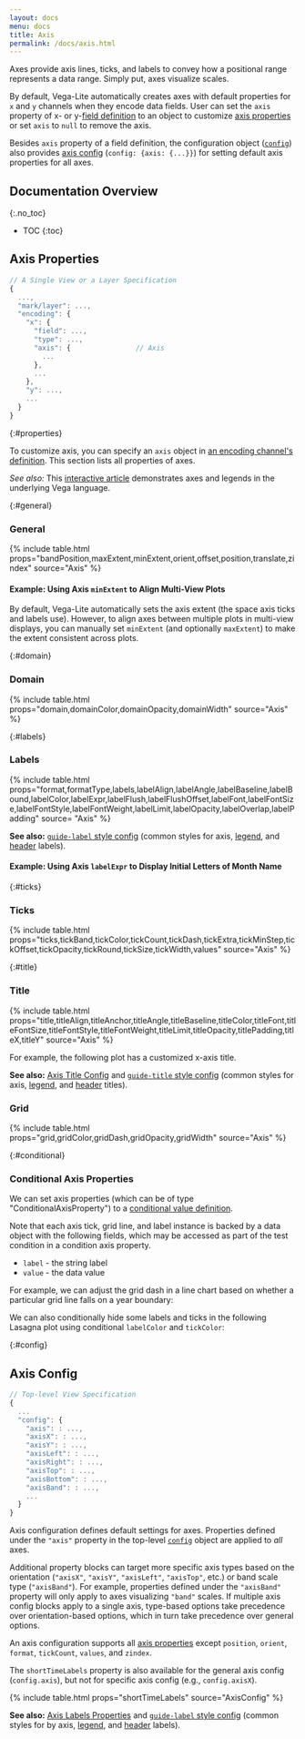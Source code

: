 ```yaml
---
layout: docs
menu: docs
title: Axis
permalink: /docs/axis.html
---
```


Axes provide axis lines, ticks, and labels to convey how a positional range represents a data range. Simply put, axes visualize scales.

By default, Vega-Lite automatically creates axes with default properties for `x` and `y` channels when they encode data fields. User can set the `axis` property of x- or y-[field definition](encoding.html#field) to an object to customize [axis properties](#axis-properties) or set `axis` to `null` to remove the axis.

Besides `axis` property of a field definition, the configuration object ([`config`](config.html)) also provides [axis config](#config) (`config: {axis: {...}}`) for setting default axis properties for all axes.

## Documentation Overview

{:.no_toc}

<!-- prettier-ignore -->
- TOC
{:toc}

## Axis Properties

```js
// A Single View or a Layer Specification
{
  ...,
  "mark/layer": ...,
  "encoding": {
    "x": {
      "field": ...,
      "type": ...,
      "axis": {                // Axis
        ...
      },
      ...
    },
    "y": ...,
    ...
  }
}
```

{:#properties}

To customize axis, you can specify an `axis` object in [an encoding channel's definition](encoding.html). This section lists all properties of axes.

_See also:_ This [interactive article](https://beta.observablehq.com/@jheer/a-guide-to-guides-axes-legends-in-vega) demonstrates axes and legends in the underlying Vega language.

{:#general}

### General

{% include table.html props="bandPosition,maxExtent,minExtent,orient,offset,position,translate,zindex" source="Axis" %}

#### Example: Using Axis `minExtent` to Align Multi-View Plots

By default, Vega-Lite automatically sets the axis extent (the space axis ticks and labels use). However, to align axes between multiple plots in multi-view displays, you can manually set `minExtent` (and optionally `maxExtent`) to make the extent consistent across plots.

<div class="vl-example" data-name="nested_concat_align"></div>

{:#domain}

### Domain

{% include table.html props="domain,domainColor,domainOpacity,domainWidth" source="Axis" %}

{:#labels}

### Labels

{% include table.html props="format,formatType,labels,labelAlign,labelAngle,labelBaseline,labelBound,labelColor,labelExpr,labelFlush,labelFlushOffset,labelFont,labelFontSize,labelFontStyle,labelFontWeight,labelLimit,labelOpacity,labelOverlap,labelPadding" source= "Axis" %}

**See also:** [`guide-label` style config](mark.html#style-config) (common styles for axis, [legend](legend.html), and [header](facet.html#header) labels).

#### Example: Using Axis `labelExpr` to Display Initial Letters of Month Name

<div class="vl-example" data-name="bar_month_temporal_initial"></div>

{:#ticks}

### Ticks

{% include table.html props="ticks,tickBand,tickColor,tickCount,tickDash,tickExtra,tickMinStep,tickOffset,tickOpacity,tickRound,tickSize,tickWidth,values" source="Axis" %}

{:#title}

### Title

{% include table.html props="title,titleAlign,titleAnchor,titleAngle,titleBaseline,titleColor,titleFont,titleFontSize,titleFontStyle,titleFontWeight,titleLimit,titleOpacity,titlePadding,titleX,titleY" source="Axis" %}

For example, the following plot has a customized x-axis title.

<div class="vl-example" data-name="bar_1d"></div>

**See also:** [Axis Title Config](#title-config) and [`guide-title` style config](mark.html#style-config) (common styles for axis, [legend](legend.html), and [header](facet.html#header) titles).

### Grid

{% include table.html props="grid,gridColor,gridDash,gridOpacity,gridWidth" source="Axis" %}

<!--
### Custom Axis Encodings

**TODO** (We have `encoding` property akin to [Vega's axis `encode`](https://vega.github.io/vega/docs/axes/#custom-axis-encodings), but within each element's block, we do not have `enter/update/exit`.)
-->

{:#conditional}

### Conditional Axis Properties

We can set axis properties (which can be of type "ConditionalAxisProperty") to a [conditional value definition](condition.html#value).

Note that each axis tick, grid line, and label instance is backed by a data object with the following fields, which may be accessed as part of the test condition in a condition axis property.

- `label` - the string label
- `value` - the data value

For example, we can adjust the grid dash in a line chart based on whether a particular grid line falls on a year boundary:

<div class="vl-example" data-name="line_conditional_grid_dash"></div>

We can also conditionally hide some labels and ticks in the following Lasagna plot using conditional `labelColor` and `tickColor`:

<div class="vl-example" data-name="rect_lasagna"></div>

{:#config}

## Axis Config

```js
// Top-level View Specification
{
  ...
  "config": {
    "axis": : ...,
    "axisX": : ...,
    "axisY": : ...,
    "axisLeft": : ...,
    "axisRight": : ...,
    "axisTop": : ...,
    "axisBottom": : ...,
    "axisBand": : ...,
    ...
  }
}
```

Axis configuration defines default settings for axes. Properties defined under the `"axis"` property in the top-level [`config`](config.html) object are applied to _all_ axes.

Additional property blocks can target more specific axis types based on the orientation (`"axisX"`, `"axisY"`, `"axisLeft"`, `"axisTop"`, etc.) or band scale type (`"axisBand"`). For example, properties defined under the `"axisBand"` property will only apply to axes visualizing `"band"` scales. If multiple axis config blocks apply to a single axis, type-based options take precedence over orientation-based options, which in turn take precedence over general options.

An axis configuration supports all [axis properties](#properties) except `position`, `orient`, `format`, `tickCount`, `values`, and `zindex`.

The `shortTimeLabels` property is also available for the general axis config (`config.axis`), but not for specific axis config (e.g., `config.axisX`).

{% include table.html props="shortTimeLabels" source="AxisConfig" %}

**See also:** [Axis Labels Properties](#labels) and [`guide-label` style config](mark.html#style-config) (common styles for by axis, [legend](legend.html), and [header](facet.html#header) labels).

<!-- hide as `grid` in axis config does not work yet.
### Axis Config Example

Setting axis config's `domain` and `grid` to `false` hides all axis domain lines and grids.

<div class="vl-example" data-name="point_no_axis_domain_grid"></div> -->
